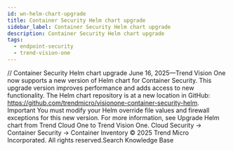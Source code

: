 ```yaml
---
id: wn-helm-chart-upgrade
title: Container Security Helm chart upgrade
sidebar_label: Container Security Helm chart upgrade
description: Container Security Helm chart upgrade
tags:
  - endpoint-security
  - trend-vision-one
---
```


/*<![CDATA[*/ $('#title').html($('meta[name=map-description]').attr('content')); /*]]>*/ Container Security Helm chart upgrade June 16, 2025—Trend Vision One now supports a new version of Helm chart for Container Security. This upgrade version improves performance and adds access to new functionality. The Helm chart repository is at a new location in GitHub: https://github.com/trendmicro/visionone-container-security-helm. Important You must modify your Helm override file values and firewall exceptions for this new version. For more information, see Upgrade Helm chart from Trend Cloud One to Trend Vision One. Cloud Security → Container Security → Container Inventory © 2025 Trend Micro Incorporated. All rights reserved.Search Knowledge Base